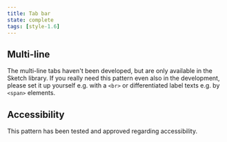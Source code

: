 ```yaml
---
title: Tab bar
state: complete
tags: [style-1.6]
---
```


## Multi-line

The multi-line tabs haven't been developed, but are only available in the Sketch library. If you really need this pattern even also in the development, please set it up yourself e.g. with a `<br>` or differentiated label texts e.g. by `<span>` elements.

## Accessibility

This pattern has been tested and approved regarding accessibility.

[inspirational sources for this page]: # "https://www.uiguideline.com/components/tabs"
